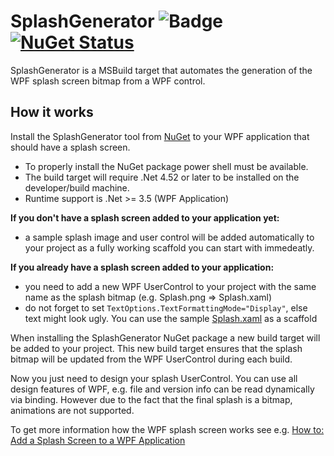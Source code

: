 # SplashGenerator ![Badge](https://tom-englert.visualstudio.com/DefaultCollection/_apis/public/build/definitions/75bf84d2-d359-404a-a712-07c9f693f635/4/badge) [![NuGet Status](http://img.shields.io/nuget/v/SplashGenerator.svg?style=flat)](https://www.nuget.org/packages/SplashGenerator/)
SplashGenerator is a MSBuild target that automates the generation of the WPF splash screen bitmap from a WPF control.

## How it works
Install the SplashGenerator tool from [NuGet](https://www.nuget.org/packages/SplashGenerator) to your WPF application that should have a splash screen. 
- To properly install the NuGet package power shell must be available. 
- The build target will require .Net 4.52 or later to be installed on the developer/build machine. 
- Runtime support is .Net >= 3.5 (WPF Application)

**If you don't have a splash screen added to your application yet:**
- a sample splash image and user control will be added automatically to your project as a fully working scaffold you can start with immedeatly.

**If you already have a splash screen added to your application:**
- you need to add a new WPF UserControl to your project with the same name as the splash bitmap (e.g. Splash.png => Splash.xaml)
- do not forget to set `TextOptions.TextFormattingMode="Display"`, else text might look ugly. You can use the sample [Splash.xaml](https://github.com/tom-englert/SplashGenerator/blob/master/SplashGenerator/Splash.xaml) as a scaffold

When installing the SplashGenerator NuGet package a new build target will be added to your project. 
This new build target ensures that the splash bitmap will be updated from the WPF UserControl during each build.

Now you just need to design your splash UserControl. You can use all design features of WPF, e.g. file and version info can be read dynamically via binding. However due to the fact that the final splash is a bitmap, animations are not supported.

To get more information how the WPF splash screen works see e.g. [How to: Add a Splash Screen to a WPF Application](https://msdn.microsoft.com/en-us/library/cc656886.aspx)






